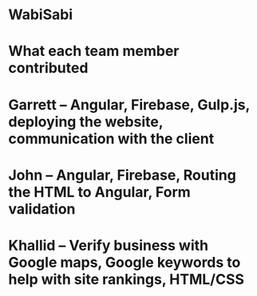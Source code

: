 # WabiSabi

# What each team member contributed
# Garrett – Angular, Firebase, Gulp.js, deploying the website, communication with the client
# John – Angular, Firebase, Routing the HTML to Angular, Form validation
# Khallid – Verify business with Google maps, Google keywords to help with site rankings, HTML/CSS
